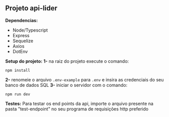 ## **Projeto api-lider**

**Dependencias:**

- Node/Typescript
- Express
- Sequelize
- Axios
- DotEnv

**Setup do projeto:**
**1-** na raiz do projeto execute o comando:

    npm install

**2-** renomeie o arquivo `.env-example` para `.env` e insira as credenciais do seu banco de dados SQL
**3-** iniciar o servidor com o comando:

    npm run dev

**Testes:**
Para testar os end points da api, importe o arquivo presente na pasta "test-endpoint" no seu programa de requisições http preferido
